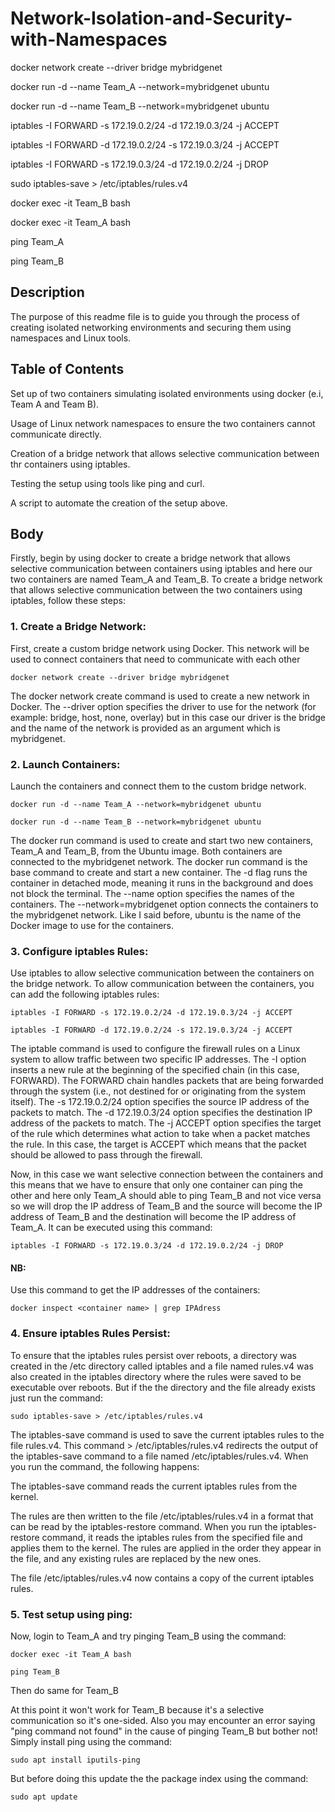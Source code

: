# Network-Isolation-and-Security-with-Namespaces

docker network create --driver bridge mybridgenet

docker run -d --name Team_A --network=mybridgenet ubuntu

docker run -d --name Team_B --network=mybridgenet ubuntu

iptables -I FORWARD -s 172.19.0.2/24 -d 172.19.0.3/24 -j ACCEPT

iptables -I FORWARD -d 172.19.0.2/24 -s 172.19.0.3/24 -j ACCEPT

iptables -I FORWARD -s 172.19.0.3/24 -d 172.19.0.2/24 -j DROP

sudo iptables-save > /etc/iptables/rules.v4

docker exec -it Team_B bash

docker exec -it Team_A bash

ping Team_A

ping Team_B

## Description

The purpose of this readme file is to guide you through the process of creating isolated networking environments and securing them using namespaces and Linux tools. 

## Table of Contents

Set up of two containers simulating isolated environments using docker (e.i, Team A and Team B).

Usage of Linux network namespaces to ensure the two containers cannot communicate directly.

Creation of a bridge network that allows selective communication between thr  containers using iptables.

Testing the setup using tools like ping and curl.

A script to automate the creation of the setup above.

## Body
Firstly, begin by using docker to create a bridge network that allows selective communication between containers using iptables and here our two containers are named Team_A and Team_B. To create a bridge network that allows selective communication between the two containers using iptables, follow these steps:

 ### 1. Create a Bridge Network: 
First, create a custom bridge network using Docker. This network will be used to connect containers that need to communicate with each other 

```docker network create --driver bridge mybridgenet```

The docker network create command is used to create a new network in Docker. The --driver option specifies the driver to use for the network (for example: bridge, host, none, overlay) but in this case our driver is the bridge  and the name of the network is provided as an argument which is mybridgenet.

### 2. Launch Containers: 
Launch the containers and connect them to the custom bridge network.

```docker run -d --name Team_A --network=mybridgenet ubuntu```

```docker run -d --name Team_B --network=mybridgenet ubuntu```

The docker run command is used to create and start two new containers, Team_A and Team_B, from the Ubuntu image. Both containers are connected to the mybridgenet network. The docker run command is the base command to create and start a new container. The -d flag runs the container in detached mode, meaning it runs in the background and does not block the 
terminal. The --name option specifies the names of the containers. The --network=mybridgenet option connects the containers to the mybridgenet network. Like I said before, ubuntu is the name of the Docker image to use for the containers.

### 3. Configure iptables Rules: 
Use iptables to allow selective communication between the containers on the bridge network. To allow communication between the containers, you can add the following iptables rules:

```iptables -I FORWARD -s 172.19.0.2/24 -d 172.19.0.3/24 -j ACCEPT```

```iptables -I FORWARD -d 172.19.0.2/24 -s 172.19.0.3/24 -j ACCEPT```

The iptable command is used to configure the firewall rules on a Linux system to allow traffic between two specific IP addresses. The -I option inserts a new rule at the beginning of the specified chain (in this case, FORWARD). The FORWARD chain handles packets that are being forwarded through the system (i.e., not destined for or originating from the system itself). The -s 172.19.0.2/24 option specifies the source IP address of the packets to match. The -d 172.19.0.3/24 option specifies the destination IP address of the packets to match. The -j ACCEPT option specifies the target of the rule which determines what action to take when a packet matches the rule. In this case, the target is ACCEPT which means that the packet should be allowed to pass through the firewall.

Now, in this case we want selective connection between the containers and this means that we have to ensure that only one container can ping the other and here only Team_A should able to ping Team_B and not vice versa so we will drop the IP address of Team_B and the source will become the IP address of Team_B and the destination will become the IP address of Team_A. It can be executed using this command:

```iptables -I FORWARD -s 172.19.0.3/24 -d 172.19.0.2/24 -j DROP```

#### NB: 
Use this command to get the IP addresses of the containers:

```docker inspect <container name> | grep IPAdress```

### 4. Ensure iptables Rules Persist: 
To ensure that the iptables rules persist over reboots, a directory was created in the /etc directory called iptables and a file named rules.v4 was also created in the iptables directory where the rules were saved to be executable over reboots. But if the the directory and the file already exists just run the command:

```sudo iptables-save > /etc/iptables/rules.v4```

The iptables-save command is used to save the current iptables rules to the file rules.v4. This command > /etc/iptables/rules.v4 redirects the output of the iptables-save command to a file named /etc/iptables/rules.v4. When you run the command, the following happens:

The iptables-save command reads the current iptables rules from the kernel.

The rules are then written to the file /etc/iptables/rules.v4 in a format that can be read by the iptables-restore command. When you run the iptables-restore command, it reads the iptables rules from the specified file and applies them to the kernel. The rules are applied in the order they appear in the file, and any existing rules are replaced by the new ones.

The file /etc/iptables/rules.v4 now contains a copy of the current iptables rules.

### 5. Test setup using ping:
Now, login to Team_A and try pinging Team_B using the command:
 
```docker exec -it Team_A bash```

```ping Team_B```

Then do same for Team_B

At this point it won't work for Team_B because it's a selective communication so it's one-sided. Also you may encounter an error saying "ping command not found" in the cause of pinging Team_B but bother not! Simply install ping using the command:

```sudo apt install iputils-ping```

But before doing this update the the package index using the command:

```sudo apt update```


 
